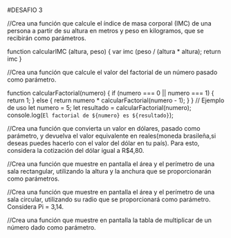 #DESAFIO 3

//Crea una función que calcule el índice de masa corporal (IMC) de una persona a partir de su altura en metros y peso en kilogramos, que se recibirán como parámetros.

function calcularIMC (altura, peso) {
  var imc (peso / (altura * altura);
  return imc
}

//Crea una función que calcule el valor del factorial de un número pasado como parámetro.

function calcularFactorial(numero) {
  if (numero === 0 || numero === 1) {
    return 1;
  } else {
    return numero * calcularFactorial(numero - 1);
  }
}
// Ejemplo de uso
let numero = 5;
let resultado = calcularFactorial(numero);
console.log(`El factorial de ${numero} es ${resultado}`);


//Crea una función que convierta un valor en dólares, pasado como parámetro, y devuelva el valor equivalente en reales(moneda brasileña,si deseas puedes hacerlo con el valor del dólar en tu país). Para esto, considera la cotización del dólar igual a R$4,80.



//Crea una función que muestre en pantalla el área y el perímetro de una sala rectangular, utilizando la altura y la anchura que se proporcionarán como parámetros.



//Crea una función que muestre en pantalla el área y el perímetro de una sala circular, utilizando su radio que se proporcionará como parámetro. Considera Pi = 3,14.


//Crea una función que muestre en pantalla la tabla de multiplicar de un número dado como parámetro.



